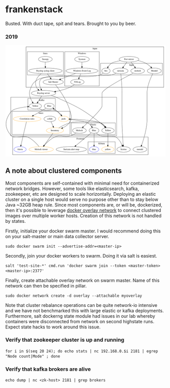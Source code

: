 # frankenstack

Busted. With duct tape, spit and tears. Brought to you by beer.

### 2019

![2019!](/2019.svg)

## A note about clustered components

Most components are self-contained with minimal need for containerized network bridges. However, some tools like elasticsearch, kafka, zookeepeer, etc are designed to scale horizontally. Deploying an elastic cluster on a single host would serve no purpose other than to stay below Java ~32GB heap rule. Since most components are, or will be, dockerized, then it's possible to leverage [docker overlay network](https://docs.docker.com/network/overlay/) to connect clustered images over multiple worker hosts. Creation of this network is not handled by states.

Firstly, initialize your docker swarm master. I would recommend doing this on your salt-master or main data collector server.

```
sudo docker swarm init --advertise-addr=<master-ip>
```

Secondly, join your docker workers to swarm. Doing it via salt is easiest.

```
salt 'test-site-*' cmd.run 'docker swarm join --token <master-token> <master-ip>:2377'
```

Finally, create attachable overlay network on swarm master. Name of this network can then be specified in pillar.

```
sudo docker network create -d overlay --attachable myoverlay
```

Note that cluster rebalance operations can be quite network-io intensive and we have not benchmarked this with large elastic or kafka deployments. Furthermore, salt dockerng state module had issues in our lab whereby containers were disconnected from network on second highstate runs. Expect state hacks to work around this issue.

### Verify that zookeeper cluster is up and running

```
for i in $(seq 20 24); do echo stats | nc 192.168.0.$i 2181 | egrep "Node count|Mode" ; done
```

### Verify that kafka brokers are alive

```
echo dump | nc <zk-host> 2181 | grep brokers
```
